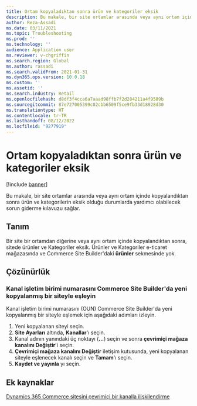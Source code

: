 ```yaml
---
title: Ortam kopyaladıktan sonra ürün ve kategoriler eksik
description: Bu makale, bir site ortamlar arasında veya aynı ortam içinde kopyalandıktan sonra ürün ve kategorilerin eksik olduğu durumlarda yardımcı olabilecek sorun giderme kılavuzu sağlar.
author: Reza-Assadi
ms.date: 03/11/2021
ms.topic: Troubleshooting
ms.prod: ''
ms.technology: ''
audience: Application user
ms.reviewer: v-chgriffin
ms.search.region: Global
ms.author: rassadi
ms.search.validFrom: 2021-01-31
ms.dyn365.ops.version: 10.0.18
ms.custom: ''
ms.assetid: ''
ms.search.industry: Retail
ms.openlocfilehash: d8df3f4cca6a7aaad98ffb7f2d284211a4f9589b
ms.sourcegitcommit: 87e727005399c82cbb6509f5ce9fb33d18928d30
ms.translationtype: HT
ms.contentlocale: tr-TR
ms.lasthandoff: 08/12/2022
ms.locfileid: "9277919"
---
```

# <a name="products-and-categories-missing-after-environment-copy"></a>Ortam kopyaladıktan sonra ürün ve kategoriler eksik

[!include [banner](../../includes/banner.md)]

Bu makale, bir site ortamlar arasında veya aynı ortam içinde kopyalandıktan sonra ürün ve kategorilerin eksik olduğu durumlarda yardımcı olabilecek sorun giderme kılavuzu sağlar.

## <a name="description"></a>Tanım

Bir site bir ortamdan diğerine veya aynı ortam içinde kopyalandıktan sonra, sitede ürünler ve Kategoriler eksik. Ürünler ve Kategoriler e-ticaret mağazasında ve Commerce Site Builder'daki **ürünler** sekmesinde yok.

## <a name="resolution"></a>Çözünürlük

### <a name="map-the-channel-operating-unit-number-to-a-newly-copied-site-in-commerce-site-builder"></a>Kanal işletim birimi numarasını Commerce Site Builder'da yeni kopyalanmış bir siteyle eşleyin

Kanal işletim birimi numarasını (OUN) Commerce Site Builder'da yeni kopyalanmış bir siteyle eşlemek için aşağıdaki adımları izleyin.

1. Yeni kopyalanan siteyi seçin.
1. **Site Ayarları** altında, **Kanallar**'ı seçin.
1. Kanal adının yanındaki üç noktayı (**...**) seçin ve sonra **çevrimiçi mağaza kanalını Değiştir**'i seçin.
1. **Çevrimiçi mağaza kanalını Değiştir** iletişim kutusunda, yeni kopyalanan siteyle eşlenecek kanalı seçin ve **Tamam**'ı seçin.
1. **Kaydet ve yayınla** yı seçin.

## <a name="additional-resources"></a>Ek kaynaklar

[Dynamics 365 Commerce sitesini çevrimiçi bir kanalla ilişkilendirme](../associate-site-online-store.md)

